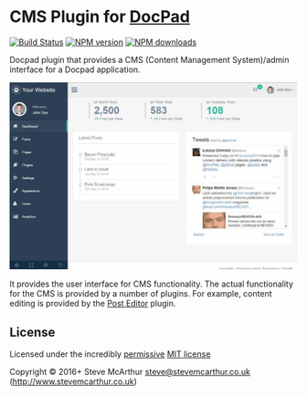 # CMS Plugin for [DocPad](http://docpad.org)

[![Build Status](https://img.shields.io/travis/SteveMcArthur/docpad-plugin-cms/master.svg)](https://travis-ci.org/SteveMcArthur/docpad-plugin-cms "Check this project's build status on TravisCI")
[![NPM version](https://img.shields.io/npm/v/docpad-plugin-cms.svg)](https://www.npmjs.com/package/docpad-plugin-cms "View this project on NPM")
[![NPM downloads](https://img.shields.io/npm/dm/docpad-plugin-cms.svg)](https://www.npmjs.com/package/docpad-plugin-cms "View this project on NPM")


Docpad plugin that provides a CMS (Content Management System)/admin interface for a Docpad application.

![Screen shot](https://raw.githubusercontent.com/SteveMcArthur/docpad-plugin-cms/master/screenshot.jpg)

It provides the user interface for CMS functionality. The actual functionality for the CMS is provided by a number of plugins. For example, content editing is provided by the [Post Editor](https://www.npmjs.com/package/docpad-plugin-posteditor) plugin.


## License

Licensed under the incredibly [permissive](http://en.wikipedia.org/wiki/Permissive_free_software_licence) [MIT license](http://creativecommons.org/licenses/MIT/)

Copyright &copy; 2016+ Steve McArthur <steve@stevemcarthur.co.uk> (http://www.stevemcarthur.co.uk)
